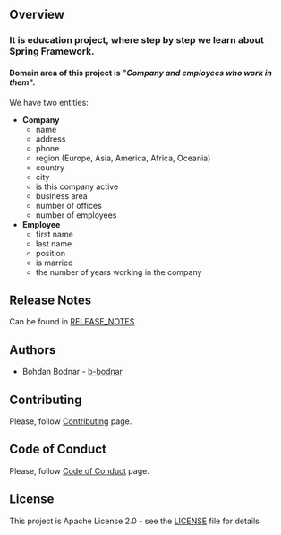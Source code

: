 ## Overview

### It is education project, where step by step we learn about Spring Framework.

#### Domain area of this project is "_Company and employees who work in them_".

We have two entities:

- **Company**
    - name
    - address
    - phone
    - region (Europe, Asia, America, Africa, Oceania)
    - country
    - city
    - is this company active
    - business area
    - number of offices
    - number of employees
- **Employee**
    - first name
    - last name
    - position
    - is married
    - the number of years working in the company
  

## Release Notes

Can be found in [RELEASE_NOTES](RELEASE_NOTES.md).

## Authors

* Bohdan Bodnar - [b-bodnar](https://github.com/b-bodnar)

## Contributing

Please, follow [Contributing](CONTRIBUTING.md) page.

## Code of Conduct

Please, follow [Code of Conduct](CODE_OF_CONDUCT.md) page.

## License

This project is Apache License 2.0 - see the [LICENSE](LICENSE) file for details
